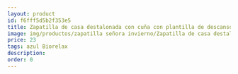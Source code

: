 ```yaml
---
layout: product
id: f6fff5d5b2f353e5
title: Zapatilla de casa destalonada con cuña con plantilla de descanso
image: img/productos/zapatilla señora invierno/Zapatilla de casa destalonada con cuña con plantilla de descanso=23=azul Biorelax.webp
price: 23
tags: azul Biorelax
description: 
order: 0
---
```

